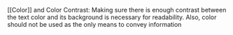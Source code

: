 [[Color]] and Color Contrast: Making sure there is enough contrast between the text color and its background is necessary for readability. Also, color should not be used as the only means to convey information